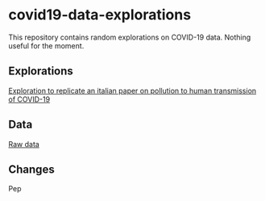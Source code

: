 # covid19-data-explorations

This repository contains random explorations on COVID-19 data. Nothing useful for the moment.

## Explorations

[Exploration to replicate an italian paper on pollution to human transmission of COVID-19](vignettes/pollution_to_human_transmission_catalonia.Rmd)

## Data

[Raw data](data-raw/README.md)

## Changes

Pep